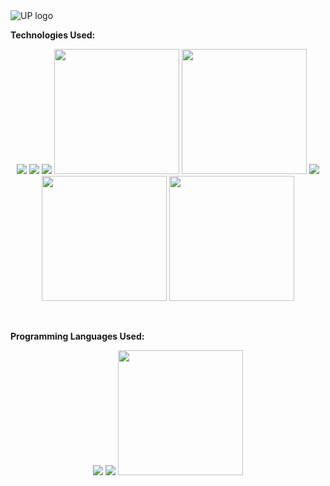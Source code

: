 <img src="https://cs.up.ac.za/static/images/headerUP.jpg" alt="UP logo">


**Technologies Used:**

<p align="center">
  <img src="https://raw.githubusercontent.com/donnemartin/data-science-ipython-notebooks/master/images/aws.png">
  
  <img src="https://encrypted-tbn0.gstatic.com/images?q=tbn:ANd9GcTdjmm-To5JL0VzztSR4_1m4ckCo4WOKYPFBDrf8-V1w4G1ULZL3g">

  <img src="https://encrypted-tbn0.gstatic.com/images?q=tbn:ANd9GcTYRGSRQQ9SfuuTGNmEyRIwiUGoEoSrf4s5BqxHgetC_isal3vH">
  
  <img src="https://encrypted-tbn0.gstatic.com/images?q=tbn:ANd9GcQXbVDcQP7ha9Xu8eH9ldBItvcDubOoR6LEItMIpnFcYB4wWOCg" height="200" width="200">
  
  <img src="https://github.githubassets.com/images/modules/logos_page/GitHub-Mark.png" height="200" width="200">

  <img src="https://media.licdn.com/dms/image/C560BAQFF6NsJiRfdIQ/company-logo_200_200/0?e=2159024400&v=beta&t=__Uf6QioRE6C4_4JHyT7XZe0c3fKGmkZP8_M75ELB5k">

  <img src="http://ftp.riken.jp/tex-archive/info/guide-latex-fr/Images/overleaf.png" height="200" width="200">

  <img src="https://library.kissclipart.com/20181222/yqw/kissclipart-tensorflow-icon-clipart-tensorflow-machine-learnin-e81b0694f85f47c4.png" height="200" width="200">

    
</p>

<br>

**Programming Languages Used:**

<p align="center">
  <img src="https://encrypted-tbn0.gstatic.com/images?q=tbn:ANd9GcQX4If1fApB9nqlkwpWVRj2QdixUbMDHkYEJOABWM6w31JkFtDNmA">
 
  <img src="https://encrypted-tbn0.gstatic.com/images?q=tbn:ANd9GcRqbWBTD_HCAVRdwZ-BM2Qe3RWEKpt1otq-Lwgae6fmzkQobWLS">
  
  <img src="https://cdn.imgbin.com/17/9/5/imgbin-python-programming-language-computer-programming-computer-science-javascript-automation-SMyRb5dEhA0ehEWCrdKe8Gb5g.jpg" height="200" width="200">
  
  
    
</p>

<br>